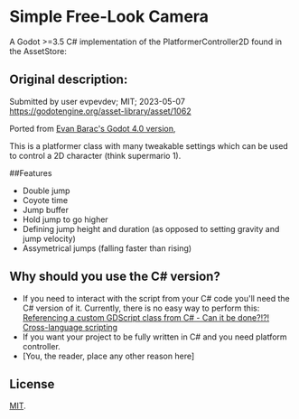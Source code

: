 # Simple Free-Look Camera
A Godot >=3.5 C# implementation of the PlatformerController2D found in the AssetStore:

## Original description:
Submitted by user evpevdev; MIT; 2023-05-07
https://godotengine.org/asset-library/asset/1062

Ported from [Evan Barac's Godot 4.0 version](https://github.com/Ev01/PlatformerController2D),

This is a platformer class with many tweakable settings which can be used to control a 2D character (think supermario 1).

##Features
- Double jump
- Coyote time
- Jump buffer
- Hold jump to go higher
- Defining jump height and duration (as opposed to setting gravity and jump velocity)
- Assymetrical jumps (falling faster than rising)

## Why should you use the C# version?
- If you need to interact with the script from your C# code you'll need the C# version of it. Currently, there is no easy way to perform this:
[Referencing a custom GDScript class from C# - Can it be done?!?!](https://www.reddit.com/r/godot/comments/12um6jr/referencing_a_custom_gdscript_class_from_c_can_it/)
[Cross-language scripting](https://docs.godotengine.org/en/stable/tutorials/scripting/cross_language_scripting.html#accessing-fields)
- If you want your project to be fully written in C# and you need platform controller. 
- [You, the reader, place any other reason here]

## License
[MIT](https://opensource.org/licenses/MIT).
